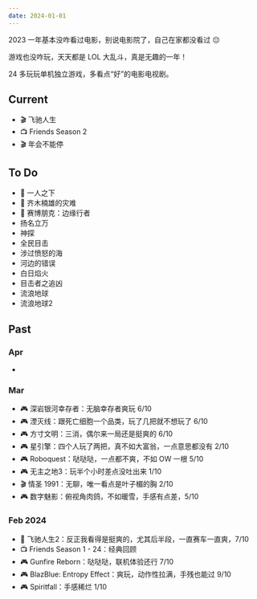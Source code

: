 ```yaml
---
date: 2024-01-01
---
```


2023 一年基本没咋看过电影，别说电影院了，自己在家都没看过 😔

游戏也没咋玩，天天都是 LOL 大乱斗，真是无趣的一年！

24 多玩玩单机独立游戏，多看点“好”的电影电视剧。

## Current

- 🎬 飞驰人生
- 📺 Friends Season 2
- 🎬 年会不能停

## To Do

- 🎨 一人之下
- 🎨 齐木楠雄的灾难
- 🎨 赛博朋克：边缘行者
- 扬名立万
- 神探
- 全民目击
- 涉过愤怒的海
- 河边的错误
- 白日焰火
- 目击者之追凶
- 流浪地球
- 流浪地球2

## Past


### Apr

- 

### Mar

- 🎮 深岩银河幸存者：无脑幸存者爽玩 6/10
- 🎮 湮灭线：跟死亡细胞一个品类，玩了几把就不想玩了 6/10
- 🎮 方寸文明：三消，偶尔来一局还是挺爽的 6/10
- 🎮 星引擎：四个人玩了两把，真不如大富翁，一点意思都没有 2/10
- 🎮 Roboquest：哒哒哒，一点都不爽，不如 OW 一根 5/10
- 🎮 无主之地3：玩半个小时差点没吐出来 1/10
- 🎬 情圣 1991：无聊，唯一看点是叶子楣的胸 2/10
- 🎮 数字魅影：俯视角肉鸽，不如暖雪，手感有点差，5/10

### Feb 2024

- 🎦 飞驰人生2：反正我看得是挺爽的，尤其后半段，一直赛车一直爽，7/10
- 📺 Friends Season 1 - 24：经典回顾
- 🎮 Gunfire Reborn：哒哒哒，联机体验还行 7/10
- 🎮 BlazBlue: Entropy Effect：爽玩，动作性拉满，手残也能过 9/10
- 🎮 Spiritfall：手感稀烂 1/10

